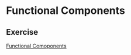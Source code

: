 # Functional Components

## Exercise
 [Functional Comoponents](https://github.com/yukariIm8/Udacity_RTND_Exercise_Functional_Components)
